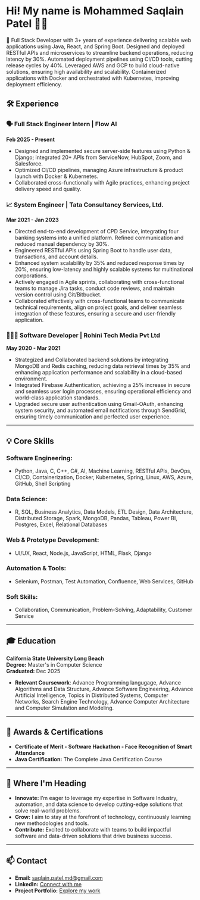 # Hi! My name is Mohammed Saqlain Patel 👋🏽

🎯 Full Stack Developer with 3+ years of experience delivering scalable web applications using Java, React, and Spring Boot. Designed and deployed RESTful APIs and microservices to streamline backend operations, reducing latency by 30%. Automated deployment pipelines using CI/CD tools, cutting release cycles by 40%. Leveraged AWS and GCP to build cloud-native solutions, ensuring high availability and scalability. Containerized applications with Docker and orchestrated with Kubernetes, improving deployment efficiency.

## 🛠️ Experience

### 🗣️ **Full Stack Engineer Intern | Flow AI**  
**Feb 2025 - Present**  
- Designed and implemented secure server-side features using Python & Django; integrated 20+ APIs from ServiceNow, HubSpot, Zoom, and Salesforce.
- Optimized CI/CD pipelines, managing Azure infrastructure & product launch with Docker & Kubernetes.
- Collaborated cross-functionally with Agile practices, enhancing project delivery speed and quality.


### 📈 **System Engineer | Tata Consultancy Services, Ltd.**  
**Mar 2021 - Jan 2023**  
- Directed end-to-end development of CPD Service, integrating four banking systems into a unified platform. Refined communication and reduced manual dependency by 30%.
- Engineered RESTful APIs using Spring Boot to handle user data, transactions, and account details.
- Enhanced system scalability by 35% and reduced response times by 20%, ensuring low-latency and highly scalable systems for multinational corporations.
- Actively engaged in Agile sprints, collaborating with cross-functional teams to manage Jira tasks, conduct code reviews, and maintain version control using Git/Bitbucket.
- Collaborated effectively with cross-functional teams to communicate technical requirements, align on project goals, and deliver seamless integration of these features, ensuring a secure and user-friendly application.


### 🧑🏽‍💻 **Software Developer | Rohini Tech Media Pvt Ltd**  
**May 2020 - Mar 2021**  
- Strategized and Collaborated backend solutions by integrating MongoDB and Redis caching, reducing data retrieval times by 35% and enhancing application performance and scalability in a cloud-based environment.
- Integrated Firebase Authentication, achieving a 25% increase in secure and seamless user login processes, ensuring operational efficiency and world-class application standards.
- Upgraded secure user authentication using Gmail-OAuth, enhancing system security, and automated email notifications through SendGrid, ensuring timely communication and perfected user experience.

---

## 💡 Core Skills

### **Software Engineering:**  
- Python, Java, C, C++, C#, AI, Machine Learning, RESTful APIs, DevOps, CI/CD, Containerization, Docker, Kubernetes, Spring, Linux, AWS, Azure, GitHub, Shell Scripting

### **Data Science:**  
- R, SQL, Business Analytics, Data Models, ETL Design, Data Architecture, Distributed Storage, Spark, MongoDB, Pandas, Tableau, Power BI, Postgres, Excel, Relational Databases

### **Web & Prototype Development:**  
- UI/UX, React, Node.js, JavaScript, HTML, Flask, Django

### **Automation & Tools:**  
- Selenium, Postman, Test Automation, Confluence, Web Services, GitHub

### **Soft Skills:**  
- Collaboration, Communication, Problem-Solving, Adaptability, Customer Service

---

## 🎓 Education

**California State University Long Beach**  
**Degree:** Master's in Computer Science  
**Graduated:** Dec 2025  
- **Relevant Coursework**: Advance Programming langugage, Advance Algorithms and Data Structure, Advance Software Engineering, Advance Artificial Intelligence, Topics in Distributed Systems, Computer Networks, Search Engine Technology, Advance Computer Architecture and Computer Simulation and Modeling.
---

## 🏅 Awards & Certifications

- **Certificate of Merit - Software Hackathon - Face Recognition of Smart Attendance**
- **Java Certification:** The Complete Java Certification Course  

---

## 🚀 Where I'm Heading

- **Innovate:** I’m eager to leverage my expertise in Software Industry, automation, and data science to develop cutting-edge solutions that solve real-world problems.
- **Grow:** I aim to stay at the forefront of technology, continuously learning new methodologies and tools.
- **Contribute:** Excited to collaborate with teams to build impactful software and data-driven solutions that drive business success.

---

## 📫 Contact

- **Email:** [saqlain.patel.md@gmail.com](mailto:saqlain.patel.md@gmail.com)  
- **LinkedIn:** [Connect with me](https://www.linkedin.com/in/md-saqlain-patel)  
- **Project Portfolio:** [Explore my work](https://mohammedsaqlainportfolio.netlify.app/)
